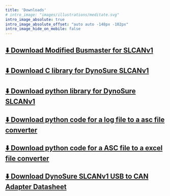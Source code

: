 ```yaml
---
title: 'Downloads'
# intro_image: "images/illustrations/meditate.svg"
intro_image_absolute: true
intro_image_absolute_offset: "auto auto -148px -102px"
intro_image_hide_on_mobile: false
---
```


## [⬇️ Download Modified Busmaster for SLCANv1](/files/BUSMASTER_Installer_Ver_3.2.2.exe)
## [⬇️ Download C library for DynoSure SLCANv1 ](./../../files/SLCAN_DLL_win.zip)
## [⬇️ Download python library for DynoSure SLCANv1 ](./../../files/slcanv1-python.zip)
## [⬇️ Download python code for a log file to a asc file converter](./../../files/log2Asc.py)
## [⬇️ Download python code for a ASC file to a excel file converter](./../../files/python_code_for_asc_excel.zip)
## [⬇️ Download DynoSure SLCANv1 USB to CAN Adapter Datasheet](./../../files/DynoSure_USB_CAN_Adapter.pdf)